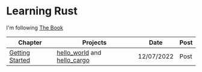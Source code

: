 # Learning Rust

I'm following [The Book](https://rust-book.cs.brown.edu/experiment-intro.html)

| Chapter  | Projects | Date | Post
| ------------- | ------------- | ------------- | ------------- |
| [Getting Started](https://rust-book.cs.brown.edu/ch01-00-getting-started.html)  | [hello_world](projects/hello_world) and [hello_cargo](projects/hello_cargo)  | 12/07/2022 | Post